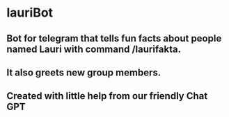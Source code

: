 # lauriBot

## Bot for telegram that tells fun facts about people named Lauri with command /laurifakta.  
## It also greets new group members.  
  
## Created with little help from our friendly Chat GPT

